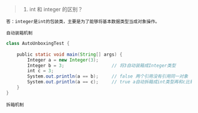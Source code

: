 >1. int 和 integer 的区别？
  
    答：integer是int的包装类，主要是为了能够将基本数据类型当成对象操作。
    
    自动装箱机制
```java
class AutoUnboxingTest {
 
    public static void main(String[] args) {
        Integer a = new Integer(3);
        Integer b = 3;                  // 将3自动装箱成Integer类型
        int c = 3;
        System.out.println(a == b);     // false 两个引用没有引用同一对象
        System.out.println(a == c);     // true a自动拆箱成int类型再和c比较
    }
}
```
    拆箱机制
    
